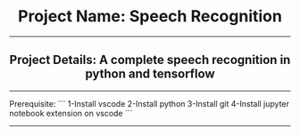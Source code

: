 <h1 align="center">Project Name: Speech Recognition</h1>
<hr>
<h2 align="center">Project Details: A complete speech recognition in python and tensorflow</h2>  
<hr>
Prerequisite:
```
1-Install vscode
2-Install python
3-Install git
4-Install jupyter notebook extension on vscode
```
<hr>
